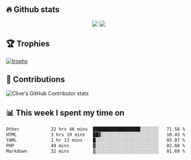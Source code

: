 ## &#128293; Github stats

<!-- GitHub Readme Streak Stats - https://github.com/DenverCoder1/github-readme-streak-stats -->
<p align="center">

<picture>
  <source 
    srcset="https://github-readme-stats.vercel.app/api?username=clivewalkden&count_private=true&show_icons=true&theme=darcula"
    media="(prefers-color-scheme: dark)"
  />
  <source
    srcset="https://github-readme-stats.vercel.app/api?username=clivewalkden&count_private=true&show_icons=true&theme=calm"
    media="(prefers-color-scheme: light), (prefers-color-scheme: no-preference)"
  />
  <img src="https://github-readme-stats.vercel.app/api?username=clivewalkden&count_private=true&show_icons=true&theme=darcula" />
</picture>

<a href="https://git.io/streak-stats" target="_blank">
  <img src="http://github-readme-streak-stats.herokuapp.com?user=clivewalkden&theme=darcula&date_format=j%20M%5B%20Y%5D" />
</a>

</p>

## &#127942; Trophies
[![trophy](https://github-profile-trophy.vercel.app/?username=clivewalkden&theme=onedark)](https://github.com/clivewalkden/github-profile-trophy)

## &#129309; Contributions
![Clive's GitHub Contributor stats](https://github-contributor-stats.vercel.app/api?username=clivewalkden)

## &#128202; This week I spent my time on
<!--START_SECTION:waka-->

```txt
Other            22 hrs 46 mins  ██████████████████░░░░░░░   71.58 %
HTML             3 hrs 19 mins   ██▓░░░░░░░░░░░░░░░░░░░░░░   10.43 %
YAML             1 hr 13 mins    █░░░░░░░░░░░░░░░░░░░░░░░░   03.87 %
PHP              49 mins         ▓░░░░░░░░░░░░░░░░░░░░░░░░   02.60 %
Markdown         32 mins         ▒░░░░░░░░░░░░░░░░░░░░░░░░   01.69 %
```

<!--END_SECTION:waka-->

